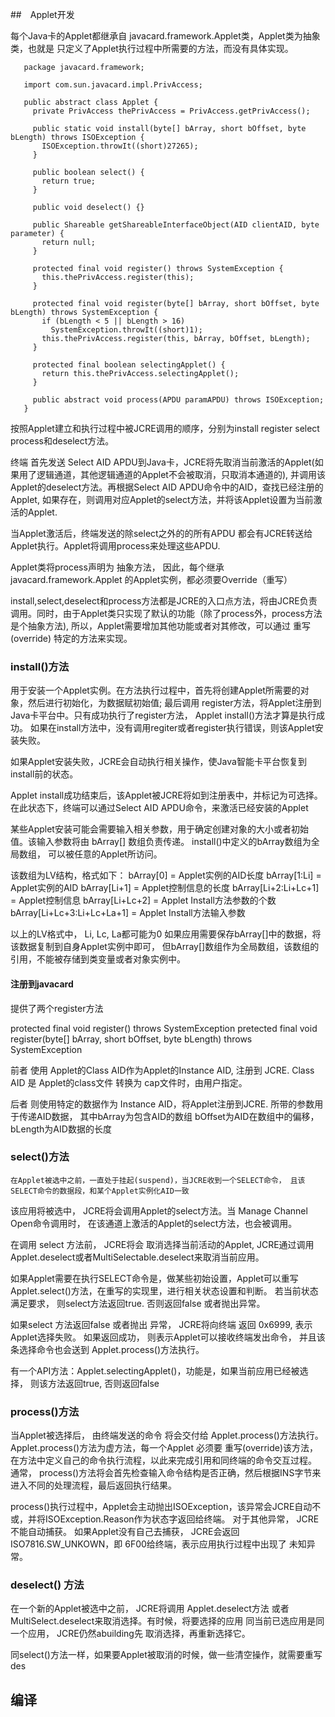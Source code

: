<!--
author: lizhiwei
head: 
date: 2020-1-14
title: Java智能卡applet开发
tags: sim,java
images: 
category: sim
status: publish
summary: Java智能卡applet开发
-->



##　Applet开发

每个Java卡的Applet都继承自 javacard.framework.Applet类，Applet类为抽象类，也就是
只定义了Applet执行过程中所需要的方法，而没有具体实现。


       package javacard.framework;
       
       import com.sun.javacard.impl.PrivAccess;
       
       public abstract class Applet {
         private PrivAccess thePrivAccess = PrivAccess.getPrivAccess();
         
         public static void install(byte[] bArray, short bOffset, byte bLength) throws ISOException {
           ISOException.throwIt((short)27265);
         }
         
         public boolean select() {
           return true;
         }
         
         public void deselect() {}
         
         public Shareable getShareableInterfaceObject(AID clientAID, byte parameter) {
           return null;
         }
         
         protected final void register() throws SystemException {
           this.thePrivAccess.register(this);
         }
         
         protected final void register(byte[] bArray, short bOffset, byte bLength) throws SystemException {
           if (bLength < 5 || bLength > 16)
             SystemException.throwIt((short)1); 
           this.thePrivAccess.register(this, bArray, bOffset, bLength);
         }
         
         protected final boolean selectingApplet() {
           return this.thePrivAccess.selectingApplet();
         }
         
         public abstract void process(APDU paramAPDU) throws ISOException;
       }



按照Applet建立和执行过程中被JCRE调用的顺序，分别为install register select process和deselect方法。

终端 首先发送 Select AID  APDU到Java卡，JCRE将先取消当前激活的Applet(如果用了逻辑通道，其他逻辑通道的Applet不会被取消，只取消本通道的), 并调用该Applet的deselect方法。再根据Select AID APDU命令中的AID，查找已经注册的Applet, 如果存在，则调用对应Applet的select方法，并将该Applet设置为当前激活的Applet.

当Applet激活后，终端发送的除select之外的的所有APDU 都会有JCRE转送给Applet执行。Applet将调用process来处理这些APDU.

Applet类将process声明为 抽象方法， 因此，每个继承 javacard.framework.Applet 的Applet实例，都必须要Override（重写）

install,select,deselect和process方法都是JCRE的入口点方法，将由JCRE负责调用。同时，由于Applet类只实现了默认的功能（除了process外，process方法是个抽象方法), 所以，Applet需要增加其他功能或者对其修改，可以通过 重写(override) 特定的方法来实现。


### install()方法

用于安装一个Applet实例。在方法执行过程中，首先将创建Applet所需要的对象，然后进行初始化，为数据赋初始值;
最后调用 register方法，将Applet注册到Java卡平台中。只有成功执行了register方法， Applet install()方法才算是执行成功。
如果在install方法中，没有调用regiter或者register执行错误，则该Applet安装失败。

如果Applet安装失败，JCRE会自动执行相关操作，使Java智能卡平台恢复到install前的状态。

Applet install成功结束后，该Applet被JCRE将如到注册表中，并标记为可选择。
在此状态下，终端可以通过Select AID APDU命令，来激活已经安装的Applet


某些Applet安装可能会需要输入相关参数，用于确定创建对象的大小或者初始值。该输入参数将由 bArray[] 数组负责传递。
install()中定义的bArray数组为全局数组， 可以被任意的Applet所访问。

该数组为LV结构，格式如下：
bArray[0]      =  Applet实例的AID长度
bArray[1:Li]   =  Applet实例的AID
bArray[Li+1]          =  Applet控制信息的长度
bArray[Li+2:Li+Lc+1]  = Applet控制信息
bArray[Li+Lc+2]            = Applet Install方法参数的个数
bArray[Li+Lc+3:Li+Lc+La+1] = Applet Install方法输入参数

以上的LV格式中， Li, Lc, La都可能为0
如果应用需要保存bArray[]中的数据，将该数据复制到自身Applet实例中即可， 但bArray[]数组作为全局数组，该数组的引用，不能被存储到类变量或者对象实例中。


#### 注册到javacard

  提供了两个register方法

  protected final void register() throws SystemException
  pretected final void register(byte[] bArray, short bOffset, byte bLength) throws SystemException

前者 使用 Applet的Class AID作为Applet的Instance AID, 注册到 JCRE.
   Class AID 是 Applet的class文件 转换为  cap文件时，由用户指定。


后者 则使用特定的数据作为 Instance AID，将Applet注册到JCRE. 所带的参数用于传递AID数据， 其中bArray为包含AID的数组
bOffset为AID在数组中的偏移， bLength为AID数据的长度



### select()方法

    在Applet被选中之前，一直处于挂起(suspend)，当JCRE收到一个SELECT命令， 且该SELECT命令的数据段，和某个Applet实例化AID一致
该应用将被选中， JCRE将会调用Applet的select方法。当 Manage Channel Open命令调用时， 在该通道上激活的Applet的select方法，也会被调用。


在调用 select 方法前， JCRE将会 取消选择当前活动的Applet, JCRE通过调用Applet.deselect或者MultiSelectable.deselect来取消当前应用。

如果Applet需要在执行SELECT命令是，做某些初始设置，Applet可以重写 Applet.select()方法，在重写的实现里，进行相关状态设置和判断。
若当前状态满足要求， 则select方法返回true. 否则返回false 或者抛出异常。


如果select 方法返回false 或者抛出 异常， JCRE将向终端 返回 0x6999, 表示Applet选择失败。
     如果返回成功， 则表示Applet可以接收终端发出命令， 并且该条选择命令也会送到 Applet.process()方法执行。

有一个API方法：Applet.selectingApplet()，功能是，如果当前应用已经被选择，  则该方法返回true, 否则返回false


### process()方法

当Applet被选择后， 由终端发送的命令 将会交付给 Applet.process()方法执行。Applet.process()方法为虚方法，每一个Applet
必须要 重写(override)该方法，在方法中定义自己的命令执行流程，以此来完成引用和同终端的命令交互过程。
通常， process()方法将会首先检查输入命令结构是否正确，然后根据INS字节来进入不同的处理流程，最后返回执行结果。

process()执行过程中，Applet会主动抛出ISOException，该异常会JCRE自动不或，并将ISOException.Reason作为状态字返回给终端。
对于其他异常， JCRE不能自动捕获。
  如果Applet没有自己去捕获， JCRE会返回ISO7816.SW_UNKOWN，即 6F00给终端，表示应用执行过程中出现了 未知异常。



### deselect() 方法

   在一个新的Applet被选中之前， JCRE将调用 Applet.deselect方法 或者 MultiSelect.deselect来取消选择。有时候，将要选择的应用
   同当前已选应用是同一个应用， JCRE仍然abuilding先 取消选择，再重新选择它。

同select()方法一样，如果要Applet被取消的时候，做一些清空操作，就需要重写des





















## 编译







